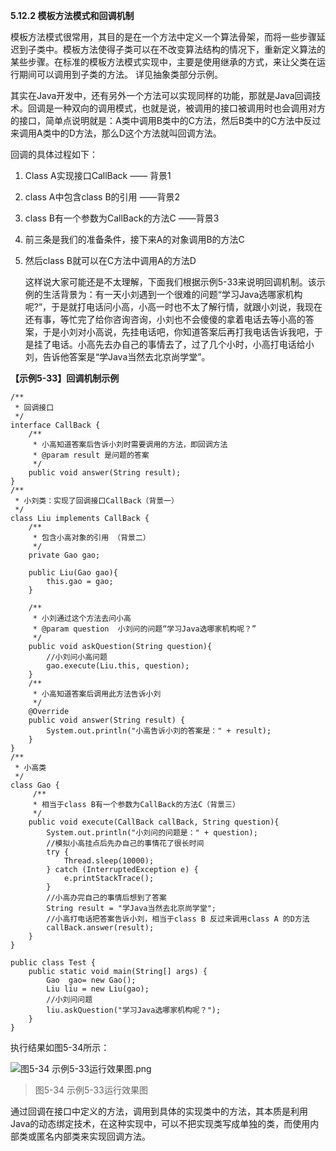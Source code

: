 **5.12.2 模板方法模式和回调机制**

   模板方法模式很常用，其目的是在一个方法中定义一个算法骨架，而将一些步骤延迟到子类中。模板方法使得子类可以在不改变算法结构的情况下，重新定义算法的某些步骤。在标准的模板方法模式实现中，主要是使用继承的方式，来让父类在运行期间可以调用到子类的方法。 详见抽象类部分示例。

   其实在Java开发中，还有另外一个方法可以实现同样的功能，那就是Java回调技术。回调是一种双向的调用模式，也就是说，被调用的接口被调用时也会调用对方的接口，简单点说明就是：A类中调用B类中的C方法，然后B类中的C方法中反过来调用A类中的D方法，那么D这个方法就叫回调方法。

   回调的具体过程如下：

1. Class A实现接口CallBack —— 背景1

2. class A中包含class B的引用 ——背景2

3. class B有一个参数为CallBack的方法C ——背景3

4. 前三条是我们的准备条件，接下来A的对象调用B的方法C

5. 然后class B就可以在C方法中调用A的方法D

   这样说大家可能还是不太理解，下面我们根据示例5-33来说明回调机制。该示例的生活背景为：有一天小刘遇到一个很难的问题“学习Java选哪家机构呢?”，于是就打电话问小高，小高一时也不太了解行情，就跟小刘说，我现在还有事，等忙完了给你咨询咨询，小刘也不会傻傻的拿着电话去等小高的答案，于是小刘对小高说，先挂电话吧，你知道答案后再打我电话告诉我吧，于是挂了电话。小高先去办自己的事情去了，过了几个小时，小高打电话给小刘，告诉他答案是“学Java当然去北京尚学堂”。

**【示例5-33】回调机制示例**

```
/** 
 * 回调接口  
 */
interface CallBack {  
    /** 
     * 小高知道答案后告诉小刘时需要调用的方法，即回调方法
     * @param result 是问题的答案 
     */  
    public void answer(String result);  
}
/** 
 * 小刘类：实现了回调接口CallBack（背景一） 
 */  
class Liu implements CallBack {  
    /** 
     * 包含小高对象的引用 （背景二） 
     */  
    private Gao gao;   
 
    public Liu(Gao gao){  
        this.gao = gao;  
    }  
      
    /** 
     * 小刘通过这个方法去问小高 
     * @param question  小刘问的问题“学习Java选哪家机构呢？” 
     */  
    public void askQuestion(String question){  
        //小刘问小高问题
        gao.execute(Liu.this, question);          
    }  
    /** 
     * 小高知道答案后调用此方法告诉小刘
     */  
	@Override
	public void answer(String result) {
		System.out.println("小高告诉小刘的答案是：" + result);  		
	}  
} 
/** 
 * 小高类 
 */  
class Gao {
	 /** 
     * 相当于class B有一个参数为CallBack的方法C（背景三） 
     */  
    public void execute(CallBack callBack, String question){  
        System.out.println("小刘问的问题是：" + question);  
        //模拟小高挂点后先办自己的事情花了很长时间  
        try {
			Thread.sleep(10000);
		} catch (InterruptedException e) {
			e.printStackTrace();
		}
        //小高办完自己的事情后想到了答案 
        String result = "学Java当然去北京尚学堂";  
        //小高打电话把答案告诉小刘，相当于class B 反过来调用class A 的D方法 
        callBack.answer(result);         
    }  
}

public class Test {
	public static void main(String[] args) {
		Gao  gao= new Gao();  
	    Liu liu = new Liu(gao);  
	    //小刘问问题
	    liu.askQuestion("学习Java选哪家机构呢？"); 
	} 
}
```

   执行结果如图5-34所示：

![图5-34 示例5-33运行效果图.png](https://www.sxt.cn/360shop/Public/admin/UEditor/20170520/1495269053154912.png)

> 图5-34 示例5-33运行效果图

   通过回调在接口中定义的方法，调用到具体的实现类中的方法，其本质是利用Java的动态绑定技术，在这种实现中，可以不把实现类写成单独的类，而使用内部类或匿名内部类来实现回调方法。